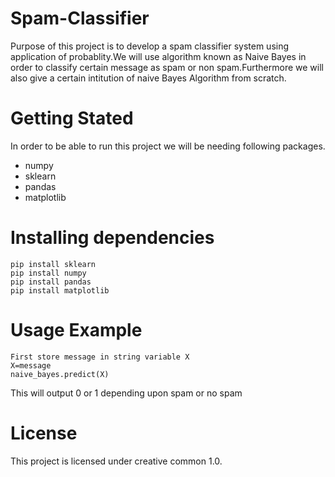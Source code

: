 # Spam-Classifier
Purpose of this project is to develop a spam classifier system using application of probablity.We will use algorithm known as Naive Bayes in order to classify certain message as spam or non spam.Furthermore we will also give a certain intitution of naive Bayes Algorithm from scratch.
# Getting Stated
In order to be able to run this project we will be needing following packages. 
- numpy
- sklearn
- pandas
- matplotlib
# Installing dependencies
```
pip install sklearn 
pip install numpy 
pip install pandas 
pip install matplotlib 
```
# Usage Example
```
First store message in string variable X
X=message
naive_bayes.predict(X)
```
This will output 0 or 1 depending upon spam or no spam
# License
This project is licensed under creative common 1.0.
